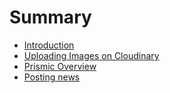 # Summary

* [Introduction](README.md)
* [Uploading Images on Cloudinary](chapter1.md)
* [Prismic Overview](an_introduction_to_prismic.md)
* [Posting news](posting-news.md)
